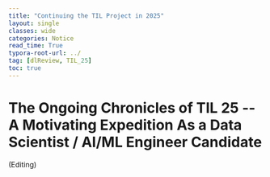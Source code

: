 ```yaml
---
title: "Continuing the TIL Project in 2025"
layout: single
classes: wide
categories: Notice
read_time: True
typora-root-url: ../
tag: [dlReview, TIL_25]
toc: true 
---
```


# The Ongoing Chronicles of TIL 25 -- A Motivating Expedition As a Data Scientist / AI/ML Engineer Candidate

(Editing)

